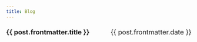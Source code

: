 ```yaml
---
title: Blog
---
```

<script setup lang="ts">
import { data as posts } from '/blog/posts.data';
</script>

<ul>
    <li v-for="post of posts">
        <strong><a :href="post.url">{{ post.frontmatter.title }}</a></strong><br/>
        <span>{{ post.frontmatter.date }}</span>
    </li>
</ul>

<style scoped>
ul {
    list-style-type: none;
    padding-left: 0;
    font-size: 1.125rem;
    line-height: 1.75;
}

li {
    display: flex;
    justify-content: space-between;
}
</style>